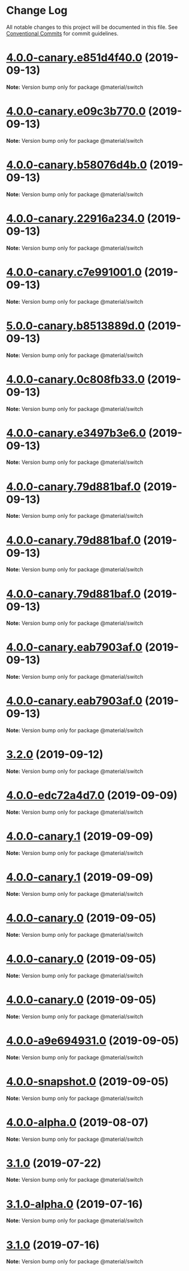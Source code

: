 # Change Log

All notable changes to this project will be documented in this file.
See [Conventional Commits](https://conventionalcommits.org) for commit guidelines.

# [4.0.0-canary.e851d4f40.0](https://github.com/material-components/material-components-web/compare/v3.2.0...v4.0.0-canary.e851d4f40.0) (2019-09-13)

**Note:** Version bump only for package @material/switch





# [4.0.0-canary.e09c3b770.0](https://github.com/material-components/material-components-web/compare/v3.2.0...v4.0.0-canary.e09c3b770.0) (2019-09-13)

**Note:** Version bump only for package @material/switch





# [4.0.0-canary.b58076d4b.0](https://github.com/material-components/material-components-web/compare/v3.2.0...v4.0.0-canary.b58076d4b.0) (2019-09-13)

**Note:** Version bump only for package @material/switch





# [4.0.0-canary.22916a234.0](https://github.com/material-components/material-components-web/compare/v3.2.0...v4.0.0-canary.22916a234.0) (2019-09-13)

**Note:** Version bump only for package @material/switch





# [4.0.0-canary.c7e991001.0](https://github.com/material-components/material-components-web/compare/v3.2.0...v4.0.0-canary.c7e991001.0) (2019-09-13)

**Note:** Version bump only for package @material/switch





# [5.0.0-canary.b8513889d.0](https://github.com/material-components/material-components-web/compare/v3.2.0...v5.0.0-canary.b8513889d.0) (2019-09-13)

**Note:** Version bump only for package @material/switch





# [4.0.0-canary.0c808fb33.0](https://github.com/material-components/material-components-web/compare/v3.2.0...v4.0.0-canary.0c808fb33.0) (2019-09-13)

**Note:** Version bump only for package @material/switch





# [4.0.0-canary.e3497b3e6.0](https://github.com/material-components/material-components-web/compare/v3.2.0...v4.0.0-canary.e3497b3e6.0) (2019-09-13)

**Note:** Version bump only for package @material/switch





# [4.0.0-canary.79d881baf.0](https://github.com/material-components/material-components-web/compare/v3.2.0...v4.0.0-canary.79d881baf.0) (2019-09-13)

**Note:** Version bump only for package @material/switch





# [4.0.0-canary.79d881baf.0](https://github.com/material-components/material-components-web/compare/v3.2.0...v4.0.0-canary.79d881baf.0) (2019-09-13)

**Note:** Version bump only for package @material/switch





# [4.0.0-canary.79d881baf.0](https://github.com/material-components/material-components-web/compare/v3.2.0...v4.0.0-canary.79d881baf.0) (2019-09-13)

**Note:** Version bump only for package @material/switch





# [4.0.0-canary.eab7903af.0](https://github.com/material-components/material-components-web/compare/v3.2.0...v4.0.0-canary.eab7903af.0) (2019-09-13)

**Note:** Version bump only for package @material/switch





# [4.0.0-canary.eab7903af.0](https://github.com/material-components/material-components-web/compare/v3.2.0...v4.0.0-canary.eab7903af.0) (2019-09-13)

**Note:** Version bump only for package @material/switch





# [3.2.0](https://github.com/material-components/material-components-web/compare/v3.1.1...v3.2.0) (2019-09-12)

**Note:** Version bump only for package @material/switch





# [4.0.0-edc72a4d7.0](https://github.com/material-components/material-components-web/compare/v3.1.1...v4.0.0-edc72a4d7.0) (2019-09-09)

**Note:** Version bump only for package @material/switch





# [4.0.0-canary.1](https://github.com/material-components/material-components-web/compare/v3.1.1...v4.0.0-canary.1) (2019-09-09)

**Note:** Version bump only for package @material/switch





# [4.0.0-canary.1](https://github.com/material-components/material-components-web/compare/v3.1.1...v4.0.0-canary.1) (2019-09-09)

**Note:** Version bump only for package @material/switch





# [4.0.0-canary.0](https://github.com/material-components/material-components-web/compare/v3.1.1...v4.0.0-canary.0) (2019-09-05)

**Note:** Version bump only for package @material/switch





# [4.0.0-canary.0](https://github.com/material-components/material-components-web/compare/v3.1.1...v4.0.0-canary.0) (2019-09-05)

**Note:** Version bump only for package @material/switch





# [4.0.0-canary.0](https://github.com/material-components/material-components-web/compare/v3.1.1...v4.0.0-canary.0) (2019-09-05)

**Note:** Version bump only for package @material/switch





# [4.0.0-a9e694931.0](https://github.com/material-components/material-components-web/compare/v3.1.1...v4.0.0-a9e694931.0) (2019-09-05)

**Note:** Version bump only for package @material/switch





# [4.0.0-snapshot.0](https://github.com/material-components/material-components-web/compare/v3.1.1...v4.0.0-snapshot.0) (2019-09-05)

**Note:** Version bump only for package @material/switch





# [4.0.0-alpha.0](https://github.com/material-components/material-components-web/compare/v3.1.0...v4.0.0-alpha.0) (2019-08-07)

**Note:** Version bump only for package @material/switch





# [3.1.0](https://github.com/material-components/material-components-web/compare/v3.0.0...v3.1.0) (2019-07-22)

**Note:** Version bump only for package @material/switch





# [3.1.0-alpha.0](https://github.com/material-components/material-components-web/compare/v3.0.0...v3.1.0-alpha.0) (2019-07-16)

**Note:** Version bump only for package @material/switch





# [3.1.0](https://github.com/material-components/material-components-web/compare/v3.0.0...v3.1.0) (2019-07-16)

**Note:** Version bump only for package @material/switch
